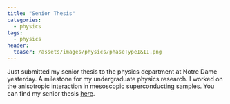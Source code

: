 ```yaml
---
title: "Senior Thesis"
categories:
  - physics
tags:
  - physics
header:
  teaser: /assets/images/physics/phaseTypeI&II.png
---
```


Just submitted my senior thesis to the physics department at Notre Dame yesterday.
A milestone for my undergraduate physics research.
I worked on the anisotropic interaction in mesoscopic superconducting samples.
You can find my senior thesis [here](/assets/LihaoYanSeniorThesis.pdf).